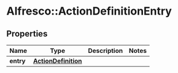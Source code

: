 # Alfresco::ActionDefinitionEntry

## Properties
Name | Type | Description | Notes
------------ | ------------- | ------------- | -------------
**entry** | [**ActionDefinition**](ActionDefinition.md) |  | 


